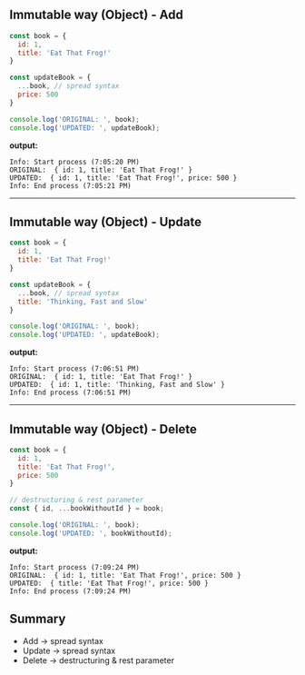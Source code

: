 ## Immutable way (Object) - Add

```js
const book = {
  id: 1,
  title: 'Eat That Frog!'
}

const updateBook = {
  ...book, // spread syntax
  price: 500
}

console.log('ORIGINAL: ', book);
console.log('UPDATED: ', updateBook);
```

**output:**
```
Info: Start process (7:05:20 PM)
ORIGINAL:  { id: 1, title: 'Eat That Frog!' }
UPDATED:  { id: 1, title: 'Eat That Frog!', price: 500 }
Info: End process (7:05:21 PM)

```

---

## Immutable way (Object) - Update

```js
const book = {
  id: 1,
  title: 'Eat That Frog!'
}

const updateBook = {
  ...book, // spread syntax
  title: 'Thinking, Fast and Slow'
}

console.log('ORIGINAL: ', book);
console.log('UPDATED: ', updateBook);
```

**output:**
```
Info: Start process (7:06:51 PM)
ORIGINAL:  { id: 1, title: 'Eat That Frog!' }
UPDATED:  { id: 1, title: 'Thinking, Fast and Slow' }
Info: End process (7:06:51 PM)

```

---

## Immutable way (Object) - Delete

```js
const book = {
  id: 1,
  title: 'Eat That Frog!',
  price: 500
}

// destructuring & rest parameter
const { id, ...bookWithoutId } = book;

console.log('ORIGINAL: ', book);
console.log('UPDATED: ', bookWithoutId);
```

**output:**
```
Info: Start process (7:09:24 PM)
ORIGINAL:  { id: 1, title: 'Eat That Frog!', price: 500 }
UPDATED:  { title: 'Eat That Frog!', price: 500 }
Info: End process (7:09:24 PM)
```

## Summary

- Add -> spread syntax
- Update -> spread syntax
- Delete -> destructuring & rest parameter